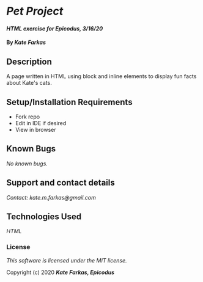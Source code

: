 # _Pet Project_

#### _HTML exercise for Epicodus, 3/16/20_

#### By _**Kate Farkas**_

## Description

A page written in HTML using block and inline elements to display fun facts about Kate's cats.

## Setup/Installation Requirements

* Fork repo
* Edit in IDE if desired
* View in browser

## Known Bugs

_No known bugs._

## Support and contact details

_Contact: kate.m.farkas@gmail.com_

## Technologies Used

_HTML_

### License

*This software is licensed under the MIT license.*

Copyright (c) 2020 **_Kate Farkas, Epicodus_**